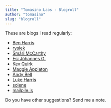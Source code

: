 ```yaml
---
title: "Tomasino Labs - Blogroll"
author: "tomasino"
slug: "blogroll"
---
```


These are blogs I read regularly:

* [Ben Harris](https://benharri.org/)
* [rysiek](https://rys.io/)
* [Smári McCarthy](https://smarimccarthy.is/)
* [Esi Jóhannes G.](https://esi.is/blog/)
* [Kev Quirk](https://kevquirk.com/)
* [Maggie Appleton](https://maggieappleton.com/)
* [Andy Bell](https://andy-bell.co.uk/blog/)
* [Luke Harris](https://www.lkhrs.com/blog/)
* [solene](https://dataswamp.org/~solene/)
* [mailpile.is](https://www.mailpile.is/blog/)

Do you have other suggestions? Send me a note.
